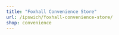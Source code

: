 ```yaml
---
title: "Foxhall Convenience Store"
url: /ipswich/foxhall-convenience-store/
shop: convenience
---
```

